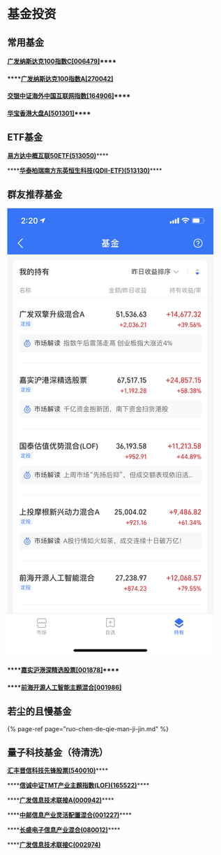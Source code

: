 # 基金投资

## 常用基金

#### [**广发纳斯达克100指数C\[006479\]**](http://fund.eastmoney.com/006479.html)\*\*\*\*

#### \*\*\*\*[广发纳斯达克100指数A\[270042\]](http://fund.eastmoney.com/270042.html)

#### [**交银中证海外中国互联网指数\[164906\]**](http://fund.eastmoney.com/164906.html)\*\*\*\*

#### [**华宝香港大盘A\[501301\]**](http://fund.eastmoney.com/501301.html)\*\*\*\*

## **ETF基金**

[**易方达中概互联50ETF\(513050\)**](http://fund.eastmoney.com/513050.html)\*\*\*\*

\*\*\*\*[**华泰柏瑞南方东英恒生科技\(QDII-ETF\)\(513130\)**](http://fund.eastmoney.com/513130.html)\*\*\*\*

## 群友推荐基金

![](../../.gitbook/assets/2836d1dd67fb0fb86288f409a551e21e.png)

#### \*\*\*\*[**嘉实沪港深精选股票\[001878\]**](http://fund.eastmoney.com/001878.html)\*\*\*\*

#### \*\*\*\*[前海开源人工智能主题混合\[001986\]](http://fund.eastmoney.com/001986.html)

## 若尘的且慢基金

{% page-ref page="ruo-chen-de-qie-man-ji-jin.md" %}

## **量子科技基金（待清洗）**

[**汇丰晋信科技先锋股票\(540010\)**](https://fund.eastmoney.com/540010.html)\*\*\*\*

\*\*\*\*[**信诚中证TMT产业主题指数\(LOF\)\(165522\)**](http://fund.eastmoney.com/165522.html)\*\*\*\*

\*\*\*\*[**广发信息技术联接A\(000942\)**](https://fund.eastmoney.com/000942.html)\*\*\*\*

\*\*\*\*[**中邮信息产业灵活配置混合\(001227\)**](https://fund.eastmoney.com/001227.html)\*\*\*\*

\*\*\*\*[**长盛电子信息产业混合\(080012\)**](https://fund.eastmoney.com/080012.html)\*\*\*\*

\*\*\*\*[**广发信息技术联接C\(002974\)**](https://fund.eastmoney.com/002974.html)

